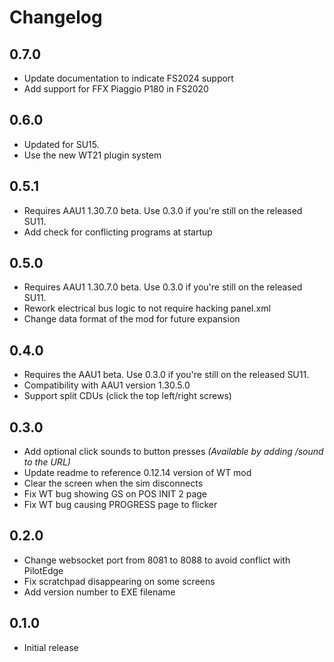 # Changelog

## 0.7.0
* Update documentation to indicate FS2024 support
* Add support for FFX Piaggio P180 in FS2020

## 0.6.0
* Updated for SU15.
* Use the new WT21 plugin system

## 0.5.1
* Requires AAU1 1.30.7.0 beta.  Use 0.3.0 if you're still on the released SU11.
* Add check for conflicting programs at startup

## 0.5.0
* Requires AAU1 1.30.7.0 beta.  Use 0.3.0 if you're still on the released SU11.
* Rework electrical bus logic to not require hacking panel.xml
* Change data format of the mod for future expansion

## 0.4.0
* Requires the AAU1 beta.  Use 0.3.0 if you're still on the released SU11.
* Compatibility with AAU1 version 1.30.5.0
* Support split CDUs (click the top left/right screws)

## 0.3.0
* Add optional click sounds to button presses _(Available by adding /sound to the URL)_
* Update readme to reference 0.12.14 version of WT mod
* Clear the screen when the sim disconnects
* Fix WT bug showing GS on POS INIT 2 page
* Fix WT bug causing PROGRESS page to flicker
  
## 0.2.0
* Change websocket port from 8081 to 8088 to avoid conflict with PilotEdge
* Fix scratchpad disappearing on some screens
* Add version number to EXE filename
  
## 0.1.0
* Initial release